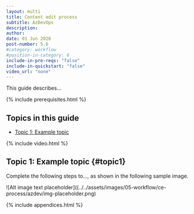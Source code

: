 ```yaml
---
layout: multi
title: Content edit process
subtitle: AzDevOps
description:
author:
date: 01 Jun 2020
post-number: 5.6
#category: workflow
#position-in-category: 6
include-in-pre-reqs: "false"
include-in-quickstart: "false"
video_url: "none"
---
```


This guide describes...

{% include prerequisites.html %}

## Topics in this guide

- [Topic 1: Example topic](#topic1)

{% include video.html %}

## Topic 1: Example topic {#topic1}

Complete the following steps to..., as shown in the following sample image.

![Alt image text placeholder]((../../assets/images/05-workflow/ce-process/azdev/img-placeholder.png)

{% include appendices.html %}
